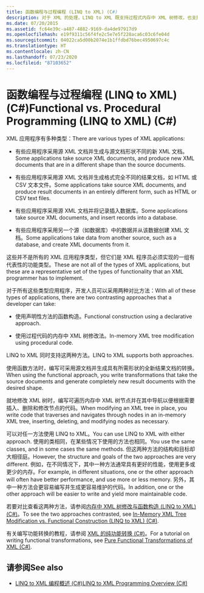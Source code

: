 ```yaml
---
title: 函数编程与过程编程 (LINQ to XML) (C#)
description: 对于 XML 的处理，LINQ to XML 既支持过程式内存中 XML 树修改，也支持使用声明性方法的函数构造。
ms.date: 07/20/2015
ms.assetid: fc64e39c-a487-4882-9169-da4de97917d9
ms.openlocfilehash: e19f9311c56f4fe2c5e7e5f228aca6c03c6fe04d
ms.sourcegitcommit: 04022ca5d00b2074e1b1ffdbd76bec4950697c4c
ms.translationtype: HT
ms.contentlocale: zh-CN
ms.lasthandoff: 07/23/2020
ms.locfileid: "87103652"
---
```

# <a name="functional-vs-procedural-programming-linq-to-xml-c"></a><span data-ttu-id="5aa6f-103">函数编程与过程编程 (LINQ to XML) (C#)</span><span class="sxs-lookup"><span data-stu-id="5aa6f-103">Functional vs. Procedural Programming (LINQ to XML) (C#)</span></span>
<span data-ttu-id="5aa6f-104">XML 应用程序有多种类型：</span><span class="sxs-lookup"><span data-stu-id="5aa6f-104">There are various types of XML applications:</span></span>  
  
- <span data-ttu-id="5aa6f-105">有些应用程序采用源 XML 文档并生成与源文档形状不同的新 XML 文档。</span><span class="sxs-lookup"><span data-stu-id="5aa6f-105">Some applications take source XML documents, and produce new XML documents that are in a different shape than the source documents.</span></span>  
  
- <span data-ttu-id="5aa6f-106">有些应用程序采用源 XML 文档并生成格式完全不同的结果文档，如 HTML 或 CSV 文本文件。</span><span class="sxs-lookup"><span data-stu-id="5aa6f-106">Some applications take source XML documents, and produce result documents in an entirely different form, such as HTML or CSV text files.</span></span>  
  
- <span data-ttu-id="5aa6f-107">有些应用程序采用源 XML 文档并将记录插入数据库。</span><span class="sxs-lookup"><span data-stu-id="5aa6f-107">Some applications take source XML documents, and insert records into a database.</span></span>  
  
- <span data-ttu-id="5aa6f-108">有些应用程序采用另一个源（如数据库）中的数据并从该数据创建 XML 文档。</span><span class="sxs-lookup"><span data-stu-id="5aa6f-108">Some applications take data from another source, such as a database, and create XML documents from it.</span></span>  
  
 <span data-ttu-id="5aa6f-109">这些并不是所有的 XML 应用程序类型，但它们是 XML 程序员必须实现的一组有代表性的功能类型。</span><span class="sxs-lookup"><span data-stu-id="5aa6f-109">These are not all of the types of XML applications, but these are a representative set of the types of functionality that an XML programmer has to implement.</span></span>  
  
 <span data-ttu-id="5aa6f-110">对于所有这些类型应用程序，开发人员可以采用两种对比方法：</span><span class="sxs-lookup"><span data-stu-id="5aa6f-110">With all of these types of applications, there are two contrasting approaches that a developer can take:</span></span>  
  
- <span data-ttu-id="5aa6f-111">使用声明性方法的函数构造。</span><span class="sxs-lookup"><span data-stu-id="5aa6f-111">Functional construction using a declarative approach.</span></span>  
  
- <span data-ttu-id="5aa6f-112">使用过程代码的内存中 XML 树修改法。</span><span class="sxs-lookup"><span data-stu-id="5aa6f-112">In-memory XML tree modification using procedural code.</span></span>  
  
 <span data-ttu-id="5aa6f-113">LINQ to XML 同时支持这两种方法。</span><span class="sxs-lookup"><span data-stu-id="5aa6f-113">LINQ to XML supports both approaches.</span></span>  
  
 <span data-ttu-id="5aa6f-114">使用函数方法时，编写可采用源文档并生成具有所需形状的全新结果文档的转换。</span><span class="sxs-lookup"><span data-stu-id="5aa6f-114">When using the functional approach, you write transformations that take the source documents and generate completely new result documents with the desired shape.</span></span>  
  
 <span data-ttu-id="5aa6f-115">就地修改 XML 树时，编写可遍历内存中 XML 树节点并在其中导航以便根据需要插入、删除和修改节点的代码。</span><span class="sxs-lookup"><span data-stu-id="5aa6f-115">When modifying an XML tree in place, you write code that traverses and navigates through nodes in an in-memory XML tree, inserting, deleting, and modifying nodes as necessary.</span></span>  
  
 <span data-ttu-id="5aa6f-116">可以对任一方法使用 LINQ to XML。</span><span class="sxs-lookup"><span data-stu-id="5aa6f-116">You can use LINQ to XML with either approach.</span></span> <span data-ttu-id="5aa6f-117">使用的类相同，在某些情况下使用的方法也相同。</span><span class="sxs-lookup"><span data-stu-id="5aa6f-117">You use the same classes, and in some cases the same methods.</span></span> <span data-ttu-id="5aa6f-118">但这两种方法的结构和目标却大相径庭。</span><span class="sxs-lookup"><span data-stu-id="5aa6f-118">However, the structure and goals of the two approaches are very different.</span></span> <span data-ttu-id="5aa6f-119">例如，在不同情况下，其中一种方法通常具有更好的性能，使用更多或更少的内存。</span><span class="sxs-lookup"><span data-stu-id="5aa6f-119">For example, in different situations, one or the other approach will often have better performance, and use more or less memory.</span></span> <span data-ttu-id="5aa6f-120">另外，其中一种方法会更容易编写并生成更容易维护的代码。</span><span class="sxs-lookup"><span data-stu-id="5aa6f-120">In addition, one or the other approach will be easier to write and yield more maintainable code.</span></span>  
  
 <span data-ttu-id="5aa6f-121">若要对比查看这两种方法，请参阅[内存中 XML 树修改与函数构造 (LINQ to XML) (C#)](./in-memory-xml-tree-modification-vs-functional-construction-linq-to-xml.md)。</span><span class="sxs-lookup"><span data-stu-id="5aa6f-121">To see the two approaches contrasted, see [In-Memory XML Tree Modification vs. Functional Construction (LINQ to XML) (C#)](./in-memory-xml-tree-modification-vs-functional-construction-linq-to-xml.md).</span></span>  
  
 <span data-ttu-id="5aa6f-122">有关编写功能转换的教程，请参阅 [XML 的纯功能转换 (C#)](./introduction-to-pure-functional-transformations.md)。</span><span class="sxs-lookup"><span data-stu-id="5aa6f-122">For a tutorial on writing functional transformations, see [Pure Functional Transformations of XML (C#)](./introduction-to-pure-functional-transformations.md).</span></span>  
  
## <a name="see-also"></a><span data-ttu-id="5aa6f-123">请参阅</span><span class="sxs-lookup"><span data-stu-id="5aa6f-123">See also</span></span>

- [<span data-ttu-id="5aa6f-124">LINQ to XML 编程概述 (C#)</span><span class="sxs-lookup"><span data-stu-id="5aa6f-124">LINQ to XML Programming Overview (C#)</span></span>](./linq-to-xml-overview.md)
